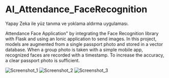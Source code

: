 # AI_Attendance_FaceRecognition
Yapay Zeka ile yüz tanıma ve yoklama aldırma uygulaması.

Attendance Face Application" by integrating the Face Recognition library with Flask and using an Ionic application to send images. In this project, models are augmented from a single passport photo and stored in a vector database. When a group photo is taken with a simple mobile app, recognized faces are recorded with a timestamp. To increase the accuracy, a clear passport photo is sufficient.


![Screenshot_1](https://github.com/user-attachments/assets/9c45415a-4e34-43a9-9868-a3e522c53650)
![Screenshot_2](https://github.com/user-attachments/assets/6f3d8dd2-f9a6-4c55-b2c6-5837cd9a55ed)
![Screenshot_3](https://github.com/user-attachments/assets/15239788-aa85-40b3-8814-e1e053625e29)
